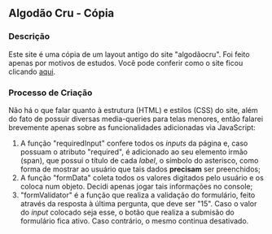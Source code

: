 ## Algodão Cru - Cópia

### Descrição

Este site é uma cópia de um layout antigo do site "algodãocru". Foi feito apenas por motivos de estudos. Você pode conferir como o site ficou clicando [aqui](https://algodao-cru-ivo.netlify.app/).

### Processo de Criação

Não há o que falar quanto à estrutura (HTML) e estilos (CSS) do site, além do fato de possuir diversas media-queries para telas menores, então falarei brevemente apenas sobre as funcionalidades adicionadas via JavaScript:

1.  A função "requiredInput" confere todos os _inputs_ da página e, caso possuam o atributo "required", é adicionado ao seu elemento irmão (span), que possui o título de cada _label_, o símbolo do asterisco, como forma de mostrar ao usuário que tais dados **precisam** ser preenchidos;
2.  A função "formData" coleta todos os valores digitados pelo usuário e os coloca num objeto. Decidi apenas jogar tais informações no console;
3.  "formValidator" é a função que realiza a validação do formulário, feito através da resposta à última pergunta, que deve ser "15". Caso o valor do _input_ colocado seja esse, o botão que realiza a submisão do formulário fica ativo. Caso contrário, o mesmo continua desativado.
